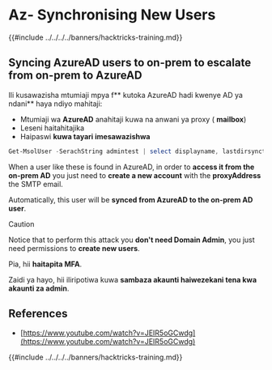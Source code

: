 # Az- Synchronising New Users

{{#include ../../../../banners/hacktricks-training.md}}

## Syncing AzureAD users to on-prem to escalate from on-prem to AzureAD

Ili kusawazisha mtumiaji mpya f** kutoka AzureAD hadi kwenye AD ya ndani** haya ndiyo mahitaji:

- Mtumiaji wa **AzureAD** anahitaji kuwa na anwani ya proxy ( **mailbox**)
- Leseni haitahitajika
- Haipaswi **kuwa tayari imesawazishwa**
```powershell
Get-MsolUser -SerachString admintest | select displayname, lastdirsynctime, proxyaddresses, lastpasswordchangetimestamp | fl
```
When a user like these is found in AzureAD, in order to **access it from the on-prem AD** you just need to **create a new account** with the **proxyAddress** the SMTP email.

Automatically, this user will be **synced from AzureAD to the on-prem AD user**.

> [!CAUTION]
> Notice that to perform this attack you **don't need Domain Admin**, you just need permissions to **create new users**.
>
> Pia, hii **haitapita MFA**.
>
> Zaidi ya hayo, hii iliripotiwa kuwa **sambaza akaunti haiwezekani tena kwa akaunti za admin**.

## References

- [https://www.youtube.com/watch?v=JEIR5oGCwdg](https://www.youtube.com/watch?v=JEIR5oGCwdg)

{{#include ../../../../banners/hacktricks-training.md}}
